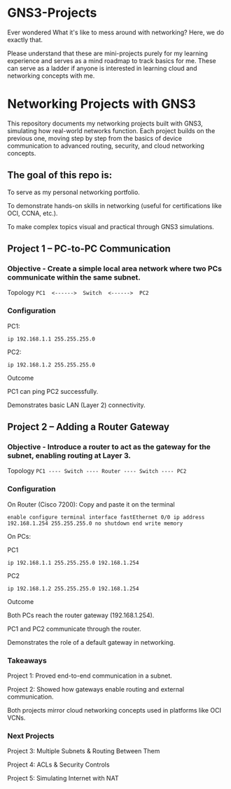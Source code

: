 # GNS3-Projects
Ever wondered What it's like to mess around with networking? Here, we do exactly that.

Please understand that these are mini-projects purely for my learning experience and serves as a mind roadmap to track basics for me. These can serve as a ladder if anyone is interested in learning cloud and networking concepts with me.

# Networking Projects with GNS3

This repository documents my networking projects built with GNS3, simulating how real-world networks function.
Each project builds on the previous one, moving step by step from the basics of device communication to advanced routing, security, and cloud networking concepts.

## The goal of this repo is:

To serve as my personal networking portfolio.

To demonstrate hands-on skills in networking (useful for certifications like OCI, CCNA, etc.).

To make complex topics visual and practical through GNS3 simulations.

## Project 1 – PC-to-PC Communication


### Objective - Create a simple local area network where two PCs communicate within the same subnet.

Topology
`PC1  <------>  Switch  <------>  PC2`

### Configuration

PC1:

`ip 192.168.1.1 255.255.255.0`


PC2:

`ip 192.168.1.2 255.255.255.0`

Outcome

PC1 can ping PC2 successfully.

Demonstrates basic LAN (Layer 2) connectivity.

## Project 2 – Adding a Router Gateway

### Objective - Introduce a router to act as the gateway for the subnet, enabling routing at Layer 3.

Topology
`PC1 ---- Switch ---- Router ---- Switch ---- PC2`

### Configuration
On Router (Cisco 7200):
Copy and paste it on the terminal

`enable
configure terminal
interface fastEthernet 0/0
ip address 192.168.1.254 255.255.255.0
no shutdown
end
write memory`

On PCs:

PC1

`ip 192.168.1.1 255.255.255.0 192.168.1.254`


PC2

`ip 192.168.1.2 255.255.255.0 192.168.1.254`

Outcome

Both PCs reach the router gateway (192.168.1.254).

PC1 and PC2 communicate through the router.

Demonstrates the role of a default gateway in networking.


### Takeaways

Project 1: Proved end-to-end communication in a subnet.

Project 2: Showed how gateways enable routing and external communication.

Both projects mirror cloud networking concepts used in platforms like OCI VCNs.

###  Next Projects

Project 3: Multiple Subnets & Routing Between Them

Project 4: ACLs & Security Controls

Project 5: Simulating Internet with NAT
